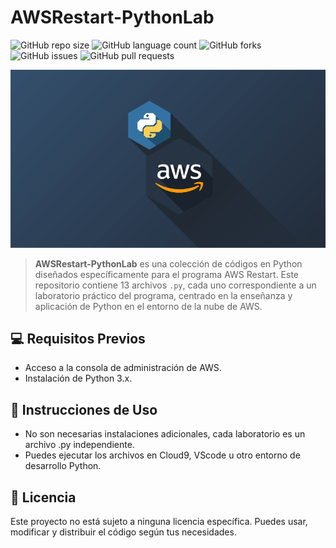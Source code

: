 # AWSRestart-PythonLab

![GitHub repo size](https://img.shields.io/github/repo-size/JoelRodriguez999/AWSRestart-PythonLab?style=for-the-badge)
![GitHub language count](https://img.shields.io/github/languages/count/JoelRodriguez999/AWSRestart-PythonLab?style=for-the-badge)
![GitHub forks](https://img.shields.io/github/forks/JoelRodriguez999/AWSRestart-PythonLab?style=for-the-badge)
![GitHub issues](https://img.shields.io/github/issues/JoelRodriguez999/AWSRestart-PythonLab?style=for-the-badge)
![GitHub pull requests](https://img.shields.io/github/issues-pr-raw/JoelRodriguez999/AWSRestart-PythonLab?style=for-the-badge)

<img src="imagePythonAws.png">

> **AWSRestart-PythonLab** es una colección de códigos en Python diseñados específicamente para el programa AWS Restart. Este repositorio contiene 13 archivos `.py`, cada uno correspondiente a un laboratorio práctico del programa, centrado en la enseñanza y aplicación de Python en el entorno de la nube de AWS.

## 💻 Requisitos Previos

- Acceso a la consola de administración de AWS.
- Instalación de Python 3.x.

## 🚀 Instrucciones de Uso

- No son necesarias instalaciones adicionales, cada laboratorio es un archivo .py independiente.
- Puedes ejecutar los archivos en Cloud9, VScode u otro entorno de desarrollo Python.

## 📝 Licencia

Este proyecto no está sujeto a ninguna licencia específica. Puedes usar, modificar y distribuir el código según tus necesidades.


